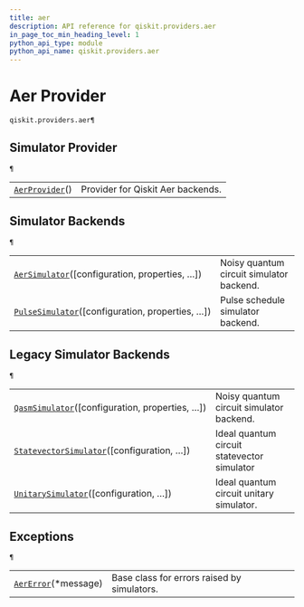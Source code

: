 ```yaml
---
title: aer
description: API reference for qiskit.providers.aer
in_page_toc_min_heading_level: 1
python_api_type: module
python_api_name: qiskit.providers.aer
---
```


<span id="module-qiskit.providers.aer" />

# Aer Provider

<span id="module-qiskit.providers.aer" />

`qiskit.providers.aer¶`

## Simulator Provider

<span id="module-qiskit.providers.aer" />

`¶`

|                                                                                                                         |                                   |
| ----------------------------------------------------------------------------------------------------------------------- | --------------------------------- |
| [`AerProvider`](qiskit.providers.aer.AerProvider#qiskit.providers.aer.AerProvider "qiskit.providers.aer.AerProvider")() | Provider for Qiskit Aer backends. |

## Simulator Backends

<span id="module-qiskit.providers.aer" />

`¶`

|                                                                                                                                                                    |                                          |
| ------------------------------------------------------------------------------------------------------------------------------------------------------------------ | ---------------------------------------- |
| [`AerSimulator`](qiskit.providers.aer.AerSimulator#qiskit.providers.aer.AerSimulator "qiskit.providers.aer.AerSimulator")(\[configuration, properties, …])         | Noisy quantum circuit simulator backend. |
| [`PulseSimulator`](qiskit.providers.aer.PulseSimulator#qiskit.providers.aer.PulseSimulator "qiskit.providers.aer.PulseSimulator")(\[configuration, properties, …]) | Pulse schedule simulator backend.        |

## Legacy Simulator Backends

<span id="module-qiskit.providers.aer" />

`¶`

|                                                                                                                                                                                |                                             |
| ------------------------------------------------------------------------------------------------------------------------------------------------------------------------------ | ------------------------------------------- |
| [`QasmSimulator`](qiskit.providers.aer.QasmSimulator#qiskit.providers.aer.QasmSimulator "qiskit.providers.aer.QasmSimulator")(\[configuration, properties, …])                 | Noisy quantum circuit simulator backend.    |
| [`StatevectorSimulator`](qiskit.providers.aer.StatevectorSimulator#qiskit.providers.aer.StatevectorSimulator "qiskit.providers.aer.StatevectorSimulator")(\[configuration, …]) | Ideal quantum circuit statevector simulator |
| [`UnitarySimulator`](qiskit.providers.aer.UnitarySimulator#qiskit.providers.aer.UnitarySimulator "qiskit.providers.aer.UnitarySimulator")(\[configuration, …])                 | Ideal quantum circuit unitary simulator.    |

## Exceptions

<span id="module-qiskit.providers.aer" />

`¶`

|                                                                                                                      |                                             |
| -------------------------------------------------------------------------------------------------------------------- | ------------------------------------------- |
| [`AerError`](qiskit.providers.aer.AerError#qiskit.providers.aer.AerError "qiskit.providers.aer.AerError")(\*message) | Base class for errors raised by simulators. |

